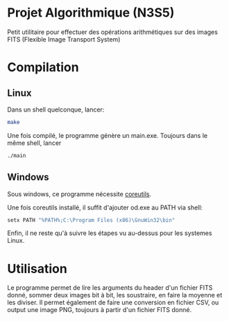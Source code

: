 # Projet Algorithmique (N3S5)

Petit utilitaire pour effectuer des opérations arithmétiques sur des images FITS (Flexible Image Transport System)

# Compilation

## Linux

Dans un shell quelconque, lancer:

```bash
make
```
Une fois compilé, le programme génère un main.exe. Toujours dans le même shell, lancer

```bash
./main
```

## Windows

Sous windows, ce programme nécessite [coreutils](https://sourceforge.net/projects/gnuwin32/).

Une fois coreutils installé, il suffit d'ajouter od.exe au PATH via shell:

```bash
setx PATH "%PATH%;C:\Program Files (x86)\GnuWin32\bin"
```

Enfin, il ne reste qu'à suivre les étapes vu au-dessus pour les systemes Linux.

# Utilisation


Le programme permet de lire les arguments du header d'un fichier FITS donné, sommer deux images bit à bit, les soustraire, en faire la moyenne et les diviser. Il permet également de faire une conversion en fichier CSV, ou output une image PNG, toujours à partir d'un fichier FITS donné.
